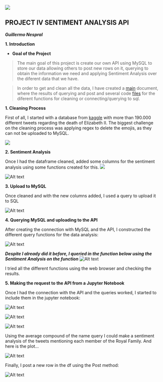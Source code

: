 ![](C:/Users/gnsg3/Desktop/Ironhack/Projects/Project_4.0/project-IV-sentiment-analysis-api/data/Portada.png)


 ## PROJECT IV SENTIMENT ANALYSIS API
***Guillermo Nespral***


**1. Introduction**

- **Goal of the Project**

> The main goal of this project is create our own API using MySQL to store our data allowing others to post new rows on it, querying to obtain the information we need and applying Sentiment Analysis over the diferent data that we have.


>In order to get and clean all the data, I have created a [main](https://github.com/GuilleNes/project-IV-sentiment-analysis-api/blob/main/main.ipynb) document, where the results of querying and post and several code [files](https://github.com/GuilleNes/project-IV-sentiment-analysis-api/tree/main/src) for the diferent functions for cleaning or connecting/querying to sql.


**1. Cleaning Process**

First of all, I started with a database from [kaggle](https://www.kaggle.com/) with more than 190.000 different tweets regarding the death of Elizabeth II.  The biggest challenge on the cleaning process was applying regex to delete the emojis, as they can not be uploaded to MySQL.



![](https://github.com/GuilleNes/project-IV-sentiment-analysis-api/blob/main/data/Regex.jpg)


**2. Sentiment Analysis**

Once I had the dataframe cleaned, added some columns for the sentiment analysis using some functions created for this.
![](https://github.com/GuilleNes/project-IV-sentiment-analysis-api/blob/main/data/Sentiment_analysis.jpg)

![Alt text](https://github.com/GuilleNes/project-IV-sentiment-analysis-api/blob/main/data/Sentiment_df.jpg)

**3. Upload to MySQL**

Once cleaned and with the new columns added, I used a query to upload it to SQL

![Alt text](https://github.com/GuilleNes/project-IV-sentiment-analysis-api/blob/main/data/Mysql_query.jpg)


**4. Querying MySQL and uploading to the API**

After creating the connection with MySQL and the API, I constructed the different query functions for the data analysis:

![Alt text](https://github.com/GuilleNes/project-IV-sentiment-analysis-api/blob/main/data/Querying_functions.jpg)

*****Despite I already did it before, I queried in the function below using the Sentiment Analysis on the function*****
![Alt text](https://github.com/GuilleNes/project-IV-sentiment-analysis-api/blob/main/data/API_functions.jpg)

I tried all the different functions using the web browser and checking the results.

**5. Making the request to the API from a Jupyter Notebook**

Once I had the connection with the API and the queries worked, I started to include them in the jupyter notebook:


![Alt text](https://github.com/GuilleNes/project-IV-sentiment-analysis-api/blob/main/data/Jupyter_query_1.jpg)


![Alt text](https://github.com/GuilleNes/project-IV-sentiment-analysis-api/blob/main/data/Jupyter_query_2.jpg)


![Alt text](https://github.com/GuilleNes/project-IV-sentiment-analysis-api/blob/main/data/Jupyter_query_3.jpg)


Using the average compound of the name query I could make a sentiment analysis of the tweets mentioning each member of the Royal Family. And here is the plot... 

![Alt text](https://github.com/GuilleNes/project-IV-sentiment-analysis-api/blob/main/data/Jupyter_query_5.jpg)


Finally, I post a new row in the df using the Post method:

![Alt text](https://github.com/GuilleNes/project-IV-sentiment-analysis-api/blob/main/data/Jupyter_query_4.jpg)





  



